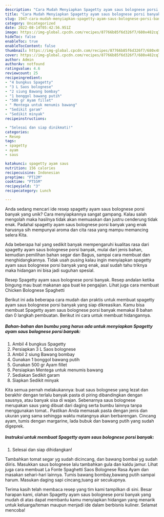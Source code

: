 ```yaml
---
description: "Cara Mudah Menyiapkan Spagetty ayam saus bolognese porsi banyak yang Mantap"
title: "Cara Mudah Menyiapkan Spagetty ayam saus bolognese porsi banyak yang Mantap"
slug: 1947-cara-mudah-menyiapkan-spagetty-ayam-saus-bolognese-porsi-banyak-yang-mantap
category: Uncategorized
date: 2022-08-14T05:42:56.951Z
image: https://img-global.cpcdn.com/recipes/87766b85f6d326f7/680x482cq70/spagetty-ayam-saus-bolognese-porsi-banyak-foto-resep-utama.jpg
hideToc: false
enableToc: true
enableTocContent: false
thumbnail: https://img-global.cpcdn.com/recipes/87766b85f6d326f7/680x482cq70/spagetty-ayam-saus-bolognese-porsi-banyak-foto-resep-utama.jpg
cover: https://img-global.cpcdn.com/recipes/87766b85f6d326f7/680x482cq70/spagetty-ayam-saus-bolognese-porsi-banyak-foto-resep-utama.jpg
author: Admin
authorAv: notfound
ratingvalue: 4.6
reviewcount: 25
recipeingredient:
- "4 bungkus Spagetty"
- "3 L Saos bolognese"
- "2 siung Bawang bombay"
- "1 bonggol bawang putih"
- "500 gr Ayam fillet"
- " Mentega untuk menumis bawang"
- "Sedikit garam"
- "Sedikit minyak"
recipeinstructions:

- "Selesai dan siap dinikmati!"
categories:
- Resep
tags:
- spagetty
- ayam
- saus

katakunci: spagetty ayam saus 
nutrition: 156 calories
recipecuisine: Indonesian
preptime: "PT12M"
cooktime: "PT55M"
recipeyield: "3"
recipecategory: Lunch

---
```





Anda sedang mencari ide resep spagetty ayam saus bolognese porsi banyak yang unik? Cara menyiapkannya sangat gampang. Kalau salah mengolah maka hasilnya tidak akan memuaskan dan justru cenderung tidak enak. Padahal spagetty ayam saus bolognese porsi banyak yang enak harusnya sih mempunyai aroma dan cita rasa yang mampu memancing selera Kita.





Ada beberapa hal yang sedikit banyak mempengaruhi kualitas rasa dari spagetty ayam saus bolognese porsi banyak, mulai dari jenis bahan, kemudian pemilihan bahan segar dan Bagus, sampai cara membuat dan menghidangkannya. Tidak usah pusing kalau ingin menyiapkan spagetty ayam saus bolognese porsi banyak yang enak,      asal sudah tahu triknya maka hidangan ini bisa jadi suguhan spesial.














Resep Spagetty ayam saus bolognese porsi banyak. Resep andalan ketika bingung mau buat makanan apa buat ke pengajian. Lihat juga cara membuat Chicken Bolognese Spaghetti






Berikut ini ada beberapa cara mudah dan praktis untuk membuat spagetty ayam saus bolognese porsi banyak yang siap dikreasikan. Kamu bisa membuat Spagetty ayam saus bolognese porsi banyak memakai 8 bahan dan 0 langkah pembuatan. Berikut ini cara untuk membuat hidangannya.

<!--inarticleads1-->

##### Bahan-bahan dan bumbu yang harus ada untuk menyiapkan Spagetty ayam saus bolognese porsi banyak:

1. Ambil 4 bungkus Spagetty
1. Persiapkan 3 L Saos bolognese
1. Ambil 2 siung Bawang bombay
1. Gunakan 1 bonggol bawang putih
1. Gunakan 500 gr Ayam fillet
1. Persiapkan  Mentega untuk menumis bawang
1. Sediakan Sedikit garam
1. Siapkan Sedikit minyak


Kita semua pernah melakukannya: buat saus bolognese yang lezat dan berakhir dengan terlalu banyak pasta di piring dibandingkan dengan sausnya, atau banyak sisa di wajan. Sebenarnya saus bolognese merupakan saus yang dibuat dari daging serta bumbu lainnya tanpa menggunakan tomat.. Pastikan Anda memasak pasta dengan jenis dan ukuran yang sama sehingga waktu matangnya akan berbarengan. Cincang ayam, tumis dengan margarine, lada bubuk dan bawang putih yang sudah digeprek. 

<!--inarticleads2-->

##### Instruksi untuk membuat Spagetty ayam saus bolognese porsi banyak:


1. Selesai dan siap dihidangkan!

Tambahkan tomat segar yg sudah dicincang, dan bawang bombai yg sudah diiris. Masukkan saus bolognese lalu tambahkan gula dan kaldu jamur. Lihat juga cara membuat La Fonte Spaghetti Saos Bolognese Rasa Ayam dan masakan sehari-hari lainnya. Tumis bawang bombay,bawang putih sampai harum. Masukan daging sapi cincang,tuang air secukupnya. 

Terima kasih telah membaca resep yang tim kami tampilkan di sini. Besar harapan kami, olahan Spagetty ayam saus bolognese porsi banyak yang mudah di atas dapat membantu kamu menyiapkan hidangan yang menarik untuk keluarga/teman maupun menjadi ide dalam berbisnis kuliner. Selamat mencoba!
